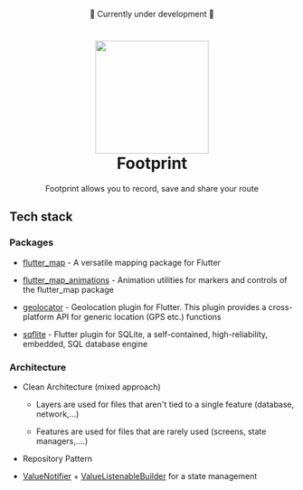 <p align="center">
  🚧 Currently under development 🚧
</p>
<h1 align="center">
  <img width="200" height="200" src="https://github.com/abra/footprint/assets/55690/ffc51268-b16c-4160-88ec-7645ef3ccbf9">
  <br/>Footprint
</h1>
<p align="center">
  Footprint allows you to record, save and share your route
</p>


## Tech stack

### Packages

- [flutter_map](https://pub.dev/packages/flutter_map) - A versatile mapping package for Flutter
  
- [flutter_map_animations](https://pub.dev/packages/flutter_map_animations) - Animation utilities for markers and controls of the flutter_map package

- [geolocator](https://pub.dev/packages/geolocator) - Geolocation plugin for Flutter. This plugin provides a cross-platform API for generic location (GPS etc.) functions 

- [sqflite](https://pub.dev/packages/sqflite) - Flutter plugin for SQLite, a self-contained, high-reliability, embedded, SQL database engine

### Architecture

 - Clean Architecture (mixed approach)
   
   - Layers are used for files that aren't tied to a single feature (database, network,...)
  
   - Features are used for files that are rarely used (screens, state managers,....)
 
 - Repository Pattern

 - [ValueNotifier](https://api.flutter.dev/flutter/foundation/ValueNotifier-class.html) + [ValueListenableBuilder](https://api.flutter.dev/flutter/widgets/ValueListenableBuilder-class.html) for a state management
